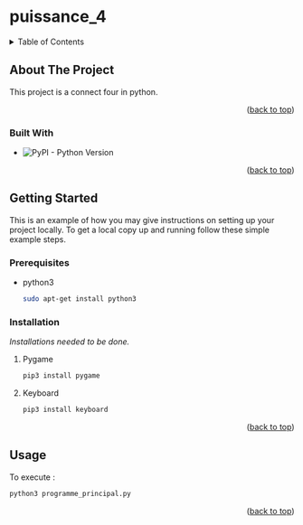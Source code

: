 # puissance_4
<a name="readme-top"></a>

<!-- TABLE OF CONTENTS -->
<details>
  <summary>Table of Contents</summary>
  <ol>
    <li>
      <a href="#about-the-project">About The Project</a>
      <ul>
        <li><a href="#built-with">Built With</a></li>
      </ul>
    </li>
    <li>
      <a href="#getting-started">Getting Started</a>
      <ul>
        <li><a href="#prerequisites">Prerequisites</a></li>
        <li><a href="#installation">Installation</a></li>
      </ul>
    </li>
    <li><a href="#usage">Usage</a></li>
  </ol>
</details>



<!-- ABOUT THE PROJECT -->
## About The Project

This project is a connect four in python.

<p align="right">(<a href="#readme-top">back to top</a>)</p>



### Built With

* ![PyPI - Python Version](https://img.shields.io/pypi/pyversions/3?style=for-the-badg&logo=python)

<p align="right">(<a href="#readme-top">back to top</a>)</p>



<!-- GETTING STARTED -->
## Getting Started

This is an example of how you may give instructions on setting up your project locally.
To get a local copy up and running follow these simple example steps.

### Prerequisites

* python3
  ```sh
  sudo apt-get install python3
  ```

### Installation

_Installations needed to be done._

1. Pygame
   ```sh
   pip3 install pygame
   ```
2. Keyboard
   ```sh
   pip3 install keyboard
   ```
<p align="right">(<a href="#readme-top">back to top</a>)</p>



<!-- USAGE EXAMPLES -->
## Usage

To execute : 
```sh
python3 programme_principal.py
``` 

<p align="right">(<a href="#readme-top">back to top</a>)</p>

